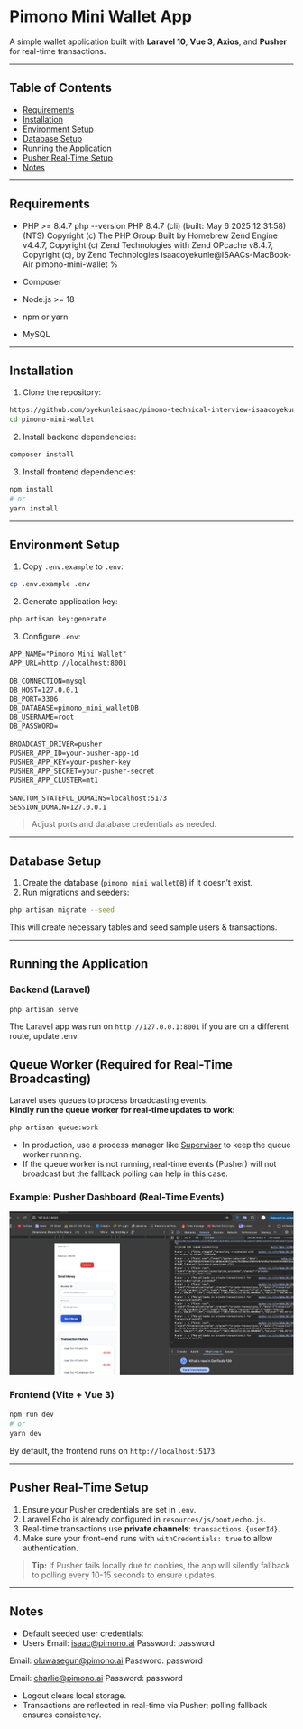 # Pimono Mini Wallet App

A simple wallet application built with **Laravel 10**, **Vue 3**, **Axios**, and **Pusher** for real-time transactions.

---

## Table of Contents

* [Requirements](#requirements)
* [Installation](#installation)
* [Environment Setup](#environment-setup)
* [Database Setup](#database-setup)
* [Running the Application](#running-the-application)
* [Pusher Real-Time Setup](#pusher-real-time-setup)
* [Notes](#notes)

---

## Requirements

* PHP >= 8.4.7
php --version
PHP 8.4.7 (cli) (built: May  6 2025 12:31:58) (NTS)
Copyright (c) The PHP Group
Built by Homebrew
Zend Engine v4.4.7, Copyright (c) Zend Technologies
    with Zend OPcache v8.4.7, Copyright (c), by Zend Technologies
isaacoyekunle@ISAACs-MacBook-Air pimono-mini-wallet % 

* Composer
* Node.js >= 18
* npm or yarn
* MySQL

---

## Installation

1. Clone the repository:

```bash
https://github.com/oyekunleisaac/pimono-technical-interview-isaacoyekunle.git
cd pimono-mini-wallet
```

2. Install backend dependencies:

```bash
composer install
```

3. Install frontend dependencies:

```bash
npm install
# or
yarn install
```

---

## Environment Setup

1. Copy `.env.example` to `.env`:

```bash
cp .env.example .env
```

2. Generate application key:

```bash
php artisan key:generate
```

3. Configure `.env`:

```env
APP_NAME="Pimono Mini Wallet"
APP_URL=http://localhost:8001

DB_CONNECTION=mysql
DB_HOST=127.0.0.1
DB_PORT=3306
DB_DATABASE=pimono_mini_walletDB
DB_USERNAME=root
DB_PASSWORD=

BROADCAST_DRIVER=pusher
PUSHER_APP_ID=your-pusher-app-id
PUSHER_APP_KEY=your-pusher-key
PUSHER_APP_SECRET=your-pusher-secret
PUSHER_APP_CLUSTER=mt1

SANCTUM_STATEFUL_DOMAINS=localhost:5173
SESSION_DOMAIN=127.0.0.1
```

> Adjust ports and database credentials as needed.

---

## Database Setup

1. Create the database (`pimono_mini_walletDB`) if it doesn’t exist.
2. Run migrations and seeders:

```bash
php artisan migrate --seed
```

This will create necessary tables and seed sample users & transactions.

---

## Running the Application

### Backend (Laravel)

```bash
php artisan serve
```

The Laravel app was run on `http://127.0.0.1:8001` if you are on a different route, update .env.


## Queue Worker (Required for Real-Time Broadcasting)

Laravel uses queues to process broadcasting events.  
**Kindly run the queue worker for real-time updates to work:**

```bash
php artisan queue:work
```

- In production, use a process manager like [Supervisor](https://laravel.com/docs/10.x/queues#supervisor-configuration) to keep the queue worker running.
- If the queue worker is not running, real-time events (Pusher) will not broadcast but the fallback polling can help in this case.

### Example: Pusher Dashboard (Real-Time Events)

![Pusher Dashboard](assets/pusher-dashboard.png)

### Frontend (Vite + Vue 3)

```bash
npm run dev
# or
yarn dev
```

By default, the frontend runs on `http://localhost:5173`.

---

## Pusher Real-Time Setup

1. Ensure your Pusher credentials are set in `.env`.
2. Laravel Echo is already configured in `resources/js/boot/echo.js`.
3. Real-time transactions use **private channels**: `transactions.{userId}`.
4. Make sure your front-end runs with `withCredentials: true` to allow authentication.

> **Tip:** If Pusher fails locally due to cookies, the app will silently fallback to polling every 10-15 seconds to ensure updates.

---

## Notes

* Default seeded user credentials:
* Users
Email: isaac@pimono.ai
Password: password

Email: oluwasegun@pimono.ai
Password: password

Email: charlie@pimono.ai
Password: password

* Logout clears local storage.
* Transactions are reflected in real-time via Pusher; polling fallback ensures consistency.
